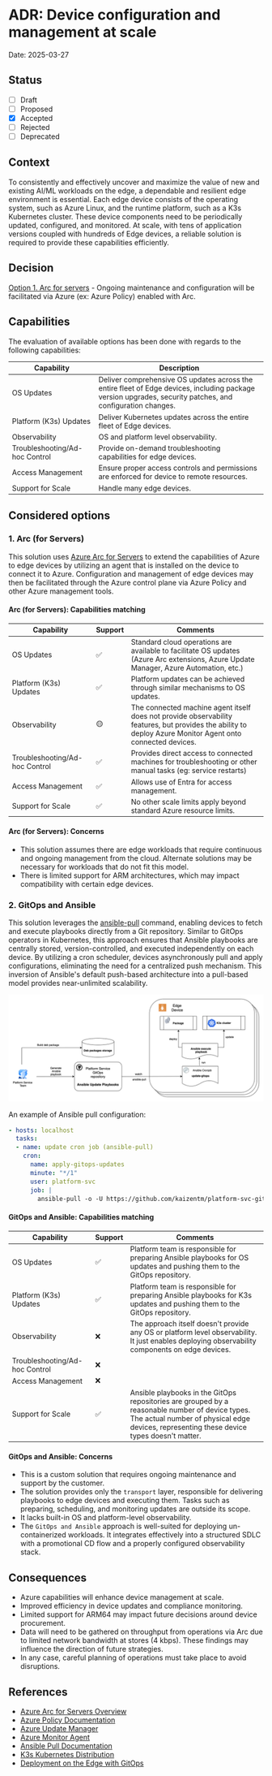 # ADR: Device configuration and management at scale

Date: 2025-03-27

## Status

- [ ] Draft
- [ ] Proposed
- [X] Accepted
- [ ] Rejected
- [ ] Deprecated

## Context

To consistently and effectively uncover and maximize the value of new and existing AI/ML workloads on the edge, a dependable and resilient edge environment is essential.
Each edge device consists of the operating system, such as Azure Linux, and the runtime platform, such as a K3s Kubernetes cluster.
These device components need to be periodically updated, configured, and monitored. At scale, with tens of application versions coupled with hundreds of Edge devices, a reliable solution is required to provide these capabilities efficiently.

## Decision

[Option 1. Arc for servers](#1-arc-for-servers) - Ongoing maintenance and configuration will be facilitated via Azure (ex: Azure Policy) enabled with Arc.

## Capabilities

The evaluation of available options has been done with regards to the following capabilities:

| Capability                     | Description                                                                                                                                                |
|--------------------------------|------------------------------------------------------------------------------------------------------------------------------------------------------------|
| OS Updates                     | Deliver comprehensive OS updates across the entire fleet of Edge devices, including package version upgrades, security patches, and configuration changes. |
| Platform (K3s) Updates         | Deliver Kubernetes updates across the entire fleet of Edge devices.                                                                                        |
| Observability                  | OS and platform level observability.                                                                                                                       |
| Troubleshooting/Ad-hoc Control | Provide on-demand troubleshooting capabilities for edge devices.                                                                                           |
| Access Management              | Ensure proper access controls and permissions are enforced for device to remote resources.                                                                 |
| Support for Scale              | Handle many edge devices.                                                                                                                                  |

## Considered options

### 1. Arc (for Servers)

This solution uses [Azure Arc for Servers](https://learn.microsoft.com/azure/azure-arc/servers/overview) to extend the capabilities of Azure to edge devices by utilizing an agent that is installed on the device to connect it to Azure.
Configuration and management of edge devices may then be facilitated through the Azure control plane via Azure Policy and other Azure management tools.

#### Arc (for Servers): Capabilities matching

| Capability                     | Support | Comments                                                                                                                                                   |
|--------------------------------|---------|------------------------------------------------------------------------------------------------------------------------------------------------------------|
| OS Updates                     | ✅       | Standard cloud operations are available to facilitate OS updates (Azure Arc extensions, Azure Update Manager, Azure Automation, etc.)                      |
| Platform (K3s) Updates         | ✅       | Platform updates can be achieved through similar mechanisms to OS updates.                                                                                 |
| Observability                  | 🟡      | The connected machine agent itself does not provide observability features, but provides the ability to deploy Azure Monitor Agent onto connected devices. |
| Troubleshooting/Ad-hoc Control | ✅       | Provides direct access to connected machines for troubleshooting or other manual tasks (eg: service restarts)                                              |
| Access Management              | ✅       | Allows use of Entra for access management.                                                                                                                 |
| Support for Scale              | ✅       | No other scale limits apply beyond standard Azure resource limits.                                                                                         |

#### Arc (for Servers): Concerns

- This solution assumes there are edge workloads that require continuous and ongoing management from the cloud. Alternate solutions may be necessary for workloads that do not fit this model.
- There is limited support for ARM architectures, which may impact compatibility with certain edge devices.

### 2. GitOps and Ansible

This solution leverages the [ansible-pull](https://docs.ansible.com/ansible/latest/cli/ansible-pull.html) command, enabling devices to fetch and execute playbooks directly from a Git repository.
Similar to GitOps operators in Kubernetes, this approach ensures that Ansible playbooks are centrally stored, version-controlled, and executed independently on each device.
By utilizing a cron scheduler, devices asynchronously pull and apply configurations, eliminating the need for a centralized push mechanism. This inversion of Ansible's default push-based architecture into a pull-based model provides near-unlimited scalability.

![ansible-gitops](./media/ansible-gitops.png)

An example of Ansible pull configuration:

```yaml
- hosts: localhost
  tasks:
  - name: update cron job (ansible-pull)
    cron:
      name: apply-gitops-updates
      minute: "*/1"
      user: platform-svc
      job: |
        ansible-pull -o -U https://github.com/kaizentm/platform-svc-gitops -C dev ./os-updates/update.yml > $HOME/os-updates.log 2>$HOME/os-updates.err
```

#### GitOps and Ansible: Capabilities matching

| Capability                     | Support | Comments                                                                                                                                                                                     |
|--------------------------------|---------|----------------------------------------------------------------------------------------------------------------------------------------------------------------------------------------------|
| OS Updates                     | ✅       | Platform team is responsible for preparing Ansible playbooks for OS updates and pushing them to the GitOps repository.                                                                       |
| Platform (K3s) Updates         | ✅       | Platform team is responsible for preparing Ansible playbooks for K3s updates and pushing them to the GitOps repository.                                                                      |
| Observability                  | ❌       | The approach itself doesn't provide any OS or platform level observability. It just enables deploying observability components on edge devices.                                              |
| Troubleshooting/Ad-hoc Control | ❌       |                                                                                                                                                                                              |
| Access Management              | ❌       |                                                                                                                                                                                              |
| Support for Scale              | ✅       | Ansible playbooks in the GitOps repositories are grouped by a reasonable number of device types. The actual number of physical edge devices, representing these device types doesn't matter. |

#### GitOps and Ansible: Concerns

- This is a custom solution that requires ongoing maintenance and support by the customer.
- The solution provides only the `transport` layer, responsible for delivering playbooks to edge devices and executing them. Tasks such as preparing, scheduling, and monitoring updates are outside its scope.
- It lacks built-in OS and platform-level observability.
- The `GitOps and Ansible` approach is well-suited for deploying un-containerized workloads. It integrates effectively into a structured SDLC with a promotional CD flow and a properly configured observability stack.

## Consequences

- Azure capabilities will enhance device management at scale.
- Improved efficiency in device updates and compliance monitoring.
- Limited support for ARM64 may impact future decisions around device procurement.
- Data will need to be gathered on throughput from operations via Arc due to limited network bandwidth at stores (4 kbps). These findings may influence the direction of future strategies.
- In any case, careful planning of operations must take place to avoid disruptions.

## References

- [Azure Arc for Servers Overview](https://learn.microsoft.com/azure/azure-arc/servers/overview)
- [Azure Policy Documentation](https://learn.microsoft.com/azure/governance/policy/overview)
- [Azure Update Manager](https://learn.microsoft.com/azure/automation/update-management/overview)
- [Azure Monitor Agent](https://learn.microsoft.com/azure/azure-monitor/agents/azure-monitor-agent-overview)
- [Ansible Pull Documentation](https://docs.ansible.com/ansible/latest/cli/ansible-pull.html)
- [K3s Kubernetes Distribution](https://k3s.io/)
- [Deployment on the Edge with GitOps](./deployment-on-edge-gitops.md)
